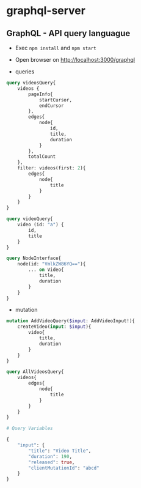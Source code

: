 # graphql-server

## GraphQL - API query languague

* Exec `npm install` and `npm start`
* Open browser on <http://localhost:3000/graphql>

* queries
```graphql
query videosQuery{
	videos {
		pageInfo{
			startCursor,
			endCursor
		},
		edges{
			node{
				id,
				title,
				duration
			}
		},
		totalCount
	},
	filter: videos(first: 2){
		edges{
			node{
				title
			}
		}
	}
}

query videoQuery{
	video (id: "a") {
		id,
		title
	}
}

query NodeInterface{
	node(id: "VmlkZW86YQ=="){
		... on Video{
			title,
			duration
		}
	}
}
```

* mutation
```graphql
mutation AddVideoQuery($input: AddVideoInput!){
	createVideo(input: $input){
		video{
			title,
			duration
		}
	}
}

query AllVideosQuery{
	videos{
		edges{
			node{
				title
			}
		}
	}
}

# Query Variables

{
	"input": {
		"title": "Video Title",
		"duration": 190,
		"released": true,
		"clientMutationId": "abcd"
	}
}
```

